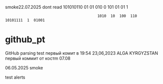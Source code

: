 smoke22.07.2025
dont read
                                                            101010110  01  01  010  0  101  01  01  1  

                                              1010  10  100  110                          10101111  1  01001
# github_pt
GitHub parsing test
первый комит в 19:54 23,06,2023
ALGA KYRGYZSTAN
первый коммит от костm
07.08

06.05.2025 smoke

test alerts

